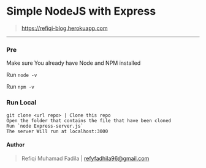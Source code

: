 # Simple NodeJS with Express
> https://refiqi-blog.herokuapp.com
---
### Pre
  Make sure You already have Node and NPM installed


Run `node -v`


Run `npm -v`

### Run Local

    git clone <url repo> | Clone this repo
    Open the folder that contains the file that have been cloned
    Run `node Express-server.js`
    The server Will run at localhost:3000

#### Author
> Refiqi Muhamad Fadila | refyfadhila96@gmail.com
